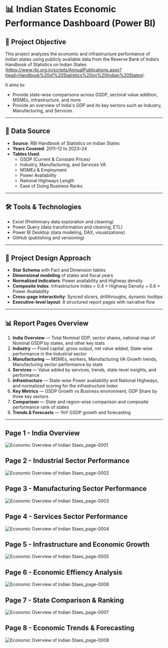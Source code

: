 # 📊 Indian States Economic Performance Dashboard (Power BI)

## 🎯 Project Objective

This project analyzes the economic and infrastructure performance of Indian states using publicly available data from the Reserve Bank of India’s Handbook of Statistics on Indian States (https://www.rbi.org.in/scripts/AnnualPublications.aspx?head=Handbook%20of%20Statistics%20on%20Indian%20States). 

It aims to:
- Provide state-wise comparisons across GSDP, sectoral value addition, MSMEs, infrastructure, and more
- Provide an overview of India's GDP and  its key sectors such as Industry, Manufacturing, and Services. 

---

## 🧱 Data Source

- **Source**: RBI Handbook of Statistics on Indian States  
- **Years Covered**: 2011–12 to 2023–24  
- **Tables Used**:
  - GSDP (Current & Constant Prices)
  - Industry, Manufacturing, and Services VA
  - MSMEs & Employment
  - Power Availability
  - National Highways Length
  - Ease of Doing Business Ranks

---

## 🛠️ Tools & Technologies

- Excel (Preliminary data exploration and cleaning)
- Power Query (data transformation and cleaning, ETL)
- Power BI Desktop (data modeling, DAX, visualizations)
- GitHub (publishing and versioning)

---

## 📐 Project Design Approach

- **Star Schema** with Fact and Dimension tables
- **Dimensional modeling** of states and fiscal years
- **Normalized indicators**: Power availability and Highway density
- **Composite Index**: Infrastructure Index = 0.4 × Highway Density + 0.6 × Power Availability
- **Cross-page interactivity**: Synced slicers, drillthroughs, dynamic tooltips
- **Executive-level layout**: 8 structured report pages with narrative flow

---

## 📊 Report Pages Overview

1. **India Overview** — Total Nominal GDP, sector shares, national map of Nominal GSDP by states, and other key stats
2. **Industry** — Fixed capital, gross output, net value added, State-wise performance  in the Industrial sector
3. **Manufacturing** — MSMEs, workers, Manufacturing VA Growth trends, Manufacturing sector performance by state
4. **Services** — Value added by services, trends, state-level insights, and performance
5. **Infrastructure** — State-wise Power availability and National Highways, and normalized scoring for the infrastructure  index
6. **Key Metrics** — GSDP Growth vs Business environment, GDP Share by three key sectors
7. **Comparison** — State and region-wise comparison and composite performance rank of states
8. **Trends & Forecasts** — YoY GSDP growth and forecasting 

---

## Page 1 - India Overview
![Economic Overview of Indian Staes_page-0001](https://github.com/user-attachments/assets/f8a13805-4ead-4dee-b55f-57b34308e2c4)

## Page 2 - Industrial Sector Performance
![Economic Overview of Indian Staes_page-0002](https://github.com/user-attachments/assets/05f4f8f0-ffd0-4c14-9e5b-b27734572281)

## Page 3 - Manufacturing Sector Performance
![Economic Overview of Indian Staes_page-0003](https://github.com/user-attachments/assets/8b17f6a1-affa-453e-b4cd-8c99026e1cae)

## Page 4 - Services Sector Performance
![Economic Overview of Indian Staes_page-0004](https://github.com/user-attachments/assets/63094d5f-feee-4024-bc0a-319c0aa417e0)

## Page  5 - Infrastructure and Economic Growth
![Economic Overview of Indian Staes_page-0005](https://github.com/user-attachments/assets/c1c2bec6-b78d-4c3e-b928-5a826c01a4aa)

## Page 6 - Economic Effiency Analysis
![Economic Overview of Indian Staes_page-0006](https://github.com/user-attachments/assets/e22fac3a-01bb-4d7e-a2f7-34f80b46d094)

## Page  7 - State Comparison & Ranking
![Economic Overview of Indian Staes_page-0007](https://github.com/user-attachments/assets/f30c9a3c-ed8e-4420-9eb2-52f3c4a7357f)

## Page 8 - Economic Trends & Forecasting
![Economic Overview of Indian Staes_page-0008](https://github.com/user-attachments/assets/7e8ce6cf-677a-408a-8f7a-39c4827c0906)





